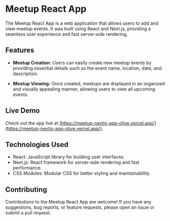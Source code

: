 # Meetup React App

The Meetup React App is a web application that allows users to add and view meetup events. It was built using React and Next.js, providing a seamless user experience and fast server-side rendering.

## Features

- **Meetup Creation:** Users can easily create new meetup events by providing essential details such as the event name, location, date, and description.

- **Meetup Viewing:** Once created, meetups are displayed in an organized and visually appealing manner, allowing users to view all upcoming events.

## Live Demo

Check out the app live at [https://meetup-nextjs-app-olive.vercel.app/](https://meetup-nextjs-app-olive.vercel.app/).

## Technologies Used

- React: JavaScript library for building user interfaces.
- Next.js: React framework for server-side rendering and fast performance.
- CSS Modules: Modular CSS for better styling and maintainability.

## Contributing

Contributions to the Meetup React App are welcome! If you have any suggestions, bug reports, or feature requests, please open an issue or submit a pull request.
